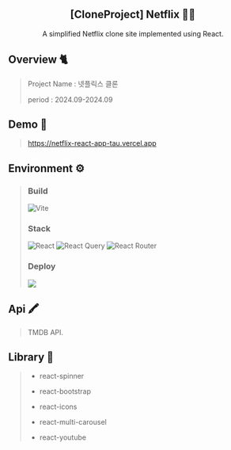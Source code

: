 <div align="center">
<h2>[CloneProject] Netflix 👨‍🏫</h2>
A simplified Netflix clone site implemented using React.
</div>

## Overview 🐈
> Project Name : 넷플릭스 클론 
> 
> period : 2024.09-2024.09

## Demo 📝
> https://netflix-react-app-tau.vercel.app

## Environment ⚙ 
 
> ### Build
>  ![Vite](https://img.shields.io/badge/vite-%23646CFF.svg?style=for-the-badge&logo=vite&logoColor=white)
> ### Stack
>  ![React](https://img.shields.io/badge/react-%2320232a.svg?style=for-the-badge&logo=react&logoColor=%2361DAFB) 
>  ![React Query](https://img.shields.io/badge/-React%20Query-FF4154?style=for-the-badge&logo=react%20query&logoColor=white) 
>  ![React Router](https://img.shields.io/badge/React_Router-CA4245?style=for-the-badge&logo=react-router&logoColor=white) 
>  <br> 
> 
> ### Deploy
>  <img src="https://img.shields.io/badge/Vercel-000000?style=for-the-badge&logo=Vercel&logoColor=white">
 > 
## Api 🖍
 >  TMDB API.

## Library 💼
> - react-spinner
> 
> - react-bootstrap
> 
> - react-icons
> 
> - react-multi-carousel
> 
> - react-youtube

